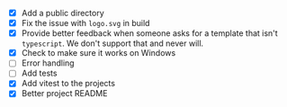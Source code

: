 - [x] Add a public directory
- [x] Fix the issue with `logo.svg` in build
- [x] Provide better feedback when someone asks for a template that isn't `typescript`. We don't support that and never will.
- [x] Check to make sure it works on Windows
- [ ] Error handling
- [ ] Add tests
- [x] Add vitest to the projects
- [x] Better project README
